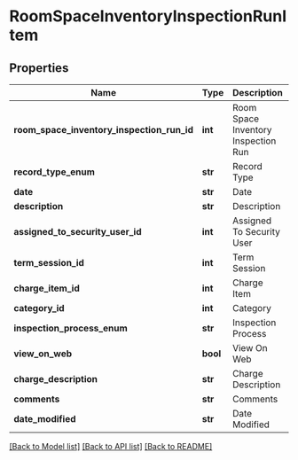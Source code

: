 # RoomSpaceInventoryInspectionRunItem

## Properties
Name | Type | Description | Notes
------------ | ------------- | ------------- | -------------
**room_space_inventory_inspection_run_id** | **int** | Room Space Inventory Inspection Run | [optional] 
**record_type_enum** | **str** | Record Type | [optional] 
**date** | **str** | Date | [optional] 
**description** | **str** | Description | [optional] 
**assigned_to_security_user_id** | **int** | Assigned To Security User | [optional] 
**term_session_id** | **int** | Term Session | [optional] 
**charge_item_id** | **int** | Charge Item | [optional] 
**category_id** | **int** | Category | [optional] 
**inspection_process_enum** | **str** | Inspection Process | [optional] 
**view_on_web** | **bool** | View On Web | [optional] 
**charge_description** | **str** | Charge Description | [optional] 
**comments** | **str** | Comments | [optional] 
**date_modified** | **str** | Date Modified | [optional] 

[[Back to Model list]](../README.md#documentation-for-models) [[Back to API list]](../README.md#documentation-for-api-endpoints) [[Back to README]](../README.md)


